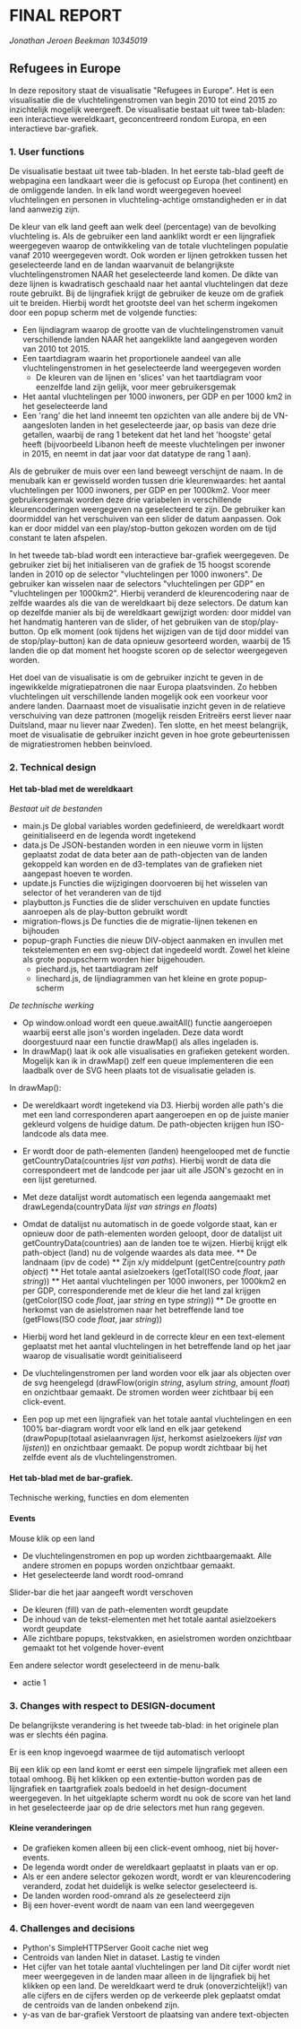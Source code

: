 # FINAL REPORT
*Jonathan Jeroen Beekman*
*10345019*

## Refugees in Europe
In deze repository staat de visualisatie "Refugees in Europe". Het is een visualisatie die de vluchtelingenstromen van begin 2010 tot eind 2015 zo inzichtelijk mogelijk weergeeft. De visualisatie bestaat uit twee tab-bladen: een interactieve wereldkaart, geconcentreerd rondom Europa, en een interactieve bar-grafiek.

### 1. User functions

De visualisatie bestaat uit twee tab-bladen. In het eerste tab-blad geeft de webpagina een landkaart weer die is gefocust op Europa (het continent) en de omliggende landen. In elk land wordt weergegeven hoeveel vluchtelingen en personen in vluchteling-achtige omstandigheden er in dat land aanwezig zijn.

De kleur van elk land geeft aan welk deel (percentage) van de bevolking vluchteling is. Als de gebruiker een land aanklikt wordt er een lijngrafiek weergegeven waarop de ontwikkeling van de totale vluchtelingen populatie vanaf 2010 weergegeven wordt. Ook worden er lijnen getrokken tussen het geselecteerde land en de landan waarvanuit de belangrijkste vluchtelingenstromen NAAR het geselecteerde land komen. De dikte van deze lijnen is kwadratisch geschaald naar het aantal vluchtelingen dat deze route gebruikt. Bij de lijngrafiek krijgt de gebruiker de keuze om de grafiek uit te breiden. Hierbij wordt het grootste deel van het scherm ingekomen door een popup scherm met de volgende functies:
* Een lijndiagram waarop de grootte van de vluchtelingenstromen vanuit verschillende landen NAAR het aangeklikte land aangegeven worden van 2010 tot 2015.
* Een taartdiagram waarin het proportionele aandeel van alle vluchtelingenstromen in het geselecteerde land weergegeven worden
	* De kleuren van de lijnen en 'slices' van het taartdiagram voor eenzelfde land zijn gelijk, voor meer gebruikersgemak
* Het aantal vluchtelingen per 1000 inwoners, per GDP en per 1000 km2 in het geselecteerde land
* Een 'rang' die het land inneemt ten opzichten van alle andere bij de VN-aangesloten landen in het geselecteerde jaar, op basis van deze drie getallen, waarbij de rang 1 betekent dat het land het 'hoogste' getal heeft (bijvoorbeeld Libanon heeft de meeste vluchtelingen per inwoner in 2015, en neemt in dat jaar voor dat datatype de rang 1 aan).

Als de gebruiker de muis over een land beweegt verschijnt de naam. In de menubalk kan er gewisseld worden tussen drie kleurenwaardes: het aantal vluchtelingen per 1000 inwoners, per GDP en per 1000km2. Voor meer gebruikersgemak worden deze drie variabelen in verschillende kleurencoderingen weergegeven na geselecteerd te zijn. De gebruiker kan doormiddel van het verschuiven van een slider de datum aanpassen. Ook kan er door middel van een play/stop-button gekozen worden om de tijd constant te laten afspelen.

In het tweede tab-blad wordt een interactieve bar-grafiek weergegeven. De gebruiker ziet bij het initialiseren van de grafiek de 15 hoogst scorende landen in 2010 op de selector "vluchtelingen per 1000 inwoners". De gebruiker kan wisselen naar de selectors "vluchtelingen per GDP" en "vluchtelingen per 1000km2". Hierbij veranderd de kleurencodering naar de zelfde waardes als die van de wereldkaart bij deze selectors. De datum kan op dezelfde manier als bij de wereldkaart gewijzigt worden: door middel van het handmatig hanteren van de slider, of het gebruiken van de stop/play-button. Op elk moment (ook tijdens het wijzigen van de tijd door middel van de stop/play-button) kan de data opnieuw gesorteerd worden, waarbij de 15 landen die op dat moment het hoogste scoren op de selector weergegeven worden.

Het doel van de visualisatie is om de gebruiker inzicht te geven in de ingewikkelde migratiepatronen die naar Europa plaatsvinden. Zo hebben vluchtelingen uit verschillende landen mogelijk ook een voorkeur voor andere landen. Daarnaast moet de visualisatie inzicht geven in de relatieve verschuiving van deze pattronen (mogelijk reisden Eritreërs eerst liever naar Duitsland, maar nu liever naar Zweden). Ten slotte, en het meest belangrijk, moet de visualisatie de gebruiker inzicht geven in hoe grote gebeurtenissen de migratiestromen hebben beinvloed.

### 2. Technical design

#### Het tab-blad met de wereldkaart

*Bestaat uit de bestanden*

* main.js
De global variables worden gedefinieerd, de wereldkaart wordt geinitialiseerd en de legenda wordt ingetekend
* data.js
De JSON-bestanden worden in een nieuwe vorm in lijsten geplaatst zodat de data beter aan de path-objecten van de landen gekoppeld kan worden en de d3-templates van de grafieken niet aangepast hoeven te worden.
* update.js
Functies die wijzigingen doorvoeren bij het wisselen van selector of het veranderen van de tijd
* playbutton.js
Functies die de slider verschuiven en update functies aanroepen als de play-button gebruikt wordt
* migration-flows.js
De functies die de migratie-lijnen tekenen en bijhouden
* popup-graph
Functies die nieuw DIV-object aanmaken en invullen met tekstelementen en een svg-object dat ingedeeld wordt. Zowel het kleine als grote popupscherm worden hier bijgehouden.
	* piechard.js, het taartdiagram zelf
	* linechard.js, de lijndiagrammen van het kleine en grote popup-scherm

*De technische werking*

* Op window.onload wordt een queue.awaitAll() functie aangeroepen waarbij eerst alle json's worden ingeladen. 
Deze data wordt doorgestuurd naar een functie drawMap() als alles ingeladen is.
* In drawMap() laat ik ook alle visualisaties en grafieken getekent worden. Mogelijk kan ik in drawMap() zelf 
een queue implementeren die een laadbalk over de SVG heen plaats tot de visualisatie geladen is.

In drawMap():
* De wereldkaart wordt ingetekend via D3. Hierbij worden alle path's die met een land corresponderen 
apart aangeroepen en op de juiste manier gekleurd volgens de huidige datum. De path-objecten krijgen hun
ISO-landcode als data mee.
* Er wordt door de path-elementen (landen) heengelooped met de functie getCountryData(countries *lijst van paths*). 
Hierbij wordt de data die correspondeert met de landcode per jaar uit alle JSON's gezocht en in een lijst gereturned.
* Met deze datalijst wordt automatisch een legenda aangemaakt met drawLegenda(countryData *lijst van strings en floats*)
* Omdat de datalijst nu automatisch in de goede volgorde staat, kan er opnieuw door de path-elementen worden
geloopt, door de datalijst uit getCountryData(countries) aan de landen toe te wijzen. Hierbij krijgt
elk path-object (land) nu de volgende waardes als data mee.
** De landnaam (ipv de code)
** Zijn x/y middelpunt (getCentre(country *path object*)
** Het totale aantal asielzoekers (getTotal(ISO code *float*, jaar *string*))
** Het aantal vluchtelingen per 1000 inwoners, per 1000km2 en per GDP, corresponderende met de kleur
die het land zal krijgen (getColor(ISO code *float*, jaar *string* en type *string*))
** De grootte en herkomst van de asielstromen naar het betreffende land toe (getFlows(ISO code *float*, jaar *string*))
* Hierbij word het land gekleurd in de correcte kleur en een text-element geplaatst met het aantal vluchtelingen in het 
betreffende land op het jaar waarop de visualisatie wordt geinitialiseerd

* De vluchtelingenstromen per land worden voor elk jaar als objecten over de svg heengelegd 
(drawFlow(origin *string*, asylum *string*, amount *float*) en onzichtbaar gemaakt. De stromen worden weer 
zichtbaar bij een click-event.
* Een pop up met een lijngrafiek van het totale aantal vluchtelingen en een 100% bar-diagram wordt voor elk land en elk jaar
getekend (drawPopup(totaal asielaanvragen *lijst*, herkomst asielzoekers *lijst van lijsten*)) en onzichtbaar gemaakt. 
De popup wordt zichtbaar bij het zelfde event als de vluchtelingenstromen.



#### Het tab-blad met de bar-grafiek.

Technische werking, functies en dom elementen


#### Events
Mouse klik op een land
* De vluchtelingenstromen en pop up worden zichtbaargemaakt. Alle andere stromen en popups worden onzichtbaar gemaakt.
* Het geselecteerde land wordt rood-omrand

Slider-bar die het jaar aangeeft wordt verschoven
* De kleuren (fill) van de path-elementen wordt geupdate
* De inhoud van de tekst-elementen met het totale aantal asielzoekers wordt geupdate
* Alle zichtbare popups, tekstvakken, en asielstromen worden onzichtbaar gemaakt tot het volgende hover-event

Een andere selector wordt geselecteerd in de menu-balk
* actie 1


### 3. Changes with respect to DESIGN-document

De belangrijkste verandering is het tweede tab-blad: in het originele plan was er slechts één pagina.

Er is een knop ingevoegd waarmee de tijd automatisch verloopt

Bij een klik op een land komt er eerst een simpele lijngrafiek met alleen een totaal omhoog. Bij het klikken op een extentie-button worden pas de lijngrafiek en taartgrafiek zoals bedoeld in het design-document weergegeven. In het uitgeklapte scherm wordt nu ook de score van het land in het geselecteerde jaar op de drie selectors met hun rang gegeven.

#### Kleine veranderingen

* De grafieken komen alleen bij een click-event omhoog, niet bij hover-events. 
* De legenda wordt onder de wereldkaart geplaatst in plaats van er op.
* Als er een andere selector gekozen wordt, wordt er van kleurencodering veranderd, zodat het duidelijk is welke selector geselecteerd is.
* De landen worden rood-omrand als ze geselecteerd zijn
* Bij een hover-event wordt de naam van een land weergegeven


### 4. Challenges and decisions

* Python's SimpleHTTPServer
Gooit cache niet weg
* Centroids van landen
Niet in dataset. Lastig te vinden
* Het cijfer van het totale aantal vluchtelingen per land
Dit cijfer wordt niet meer weergegeven in de landen maar alleen in de lijngrafiek bij het klikken op een land. De wereldkaart werd te druk (onoverzichtelijk!) van alle cijfers en de cijfers werden op de verkeerde plek geplaatst omdat de centroids van de landen onbekend zijn.
* y-as van de bar-grafiek
Verstoort de plaatsing van andere text-objecten